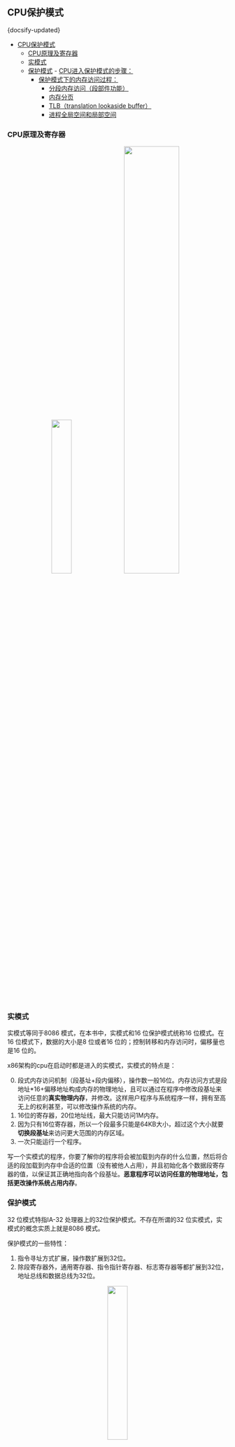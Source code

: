 ## CPU保护模式
{docsify-updated}

- [CPU保护模式](#cpu保护模式)
	- [CPU原理及寄存器](#cpu原理及寄存器)
	- [实模式](#实模式)
	- [保护模式](#保护模式)
			- [CPU进入保护模式的步骤：](#cpu进入保护模式的步骤)
		- [保护模式下的内存访问过程：](#保护模式下的内存访问过程)
			- [分段内存访问（段部件功能）](#分段内存访问段部件功能)
			- [内存分页](#内存分页)
			- [TLB（translation lookaside buffer）](#tlbtranslation-lookaside-buffer)
			- [进程全局空间和局部空间](#进程全局空间和局部空间)


### CPU原理及寄存器
<center>
<img src="pics/cpu.png" width="30%" >
<img src="pics/common-regiisters.png" width="50%">
</center>

### 实模式
实模式等同于8086 模式，在本书中，实模式和16 位保护模式统称16 位模式。在16 位模式下，数据的大小是8 位或者16 位的；控制转移和内存访问时，偏移量也是16 位的。

x86架构的cpu在启动时都是进入的实模式，实模式的特点是：

0. 段式内存访问机制（段基址+段内偏移），操作数一般16位。内存访问方式是段地址*16+偏移地址构成内存的物理地址，且可以通过在程序中修改段基址来访问任意的**真实物理内存**，并修改。这样用户程序与系统程序一样，拥有至高无上的权利甚至，可以修改操作系统的内存。
1. 16位的寄存器，20位地址线，最大只能访问1M内存。
2. 因为只有16位寄存器，所以一个段最多只能是64KB大小，超过这个大小就要**切换段基址**来访问更大范围的内存区域。
3. 一次只能运行一个程序。

写一个实模式的程序，你要了解你的程序将会被加载到内存的什么位置，然后将合适的段加载到内存中合适的位置（没有被他人占用），并且初始化各个数据段寄存器的值，以保证其正确地指向各个段基址。**恶意程序可以访问任意的物理地址，包括更改操作系统占用内存**。

### 保护模式
32 位模式特指IA-32 处理器上的32位保护模式。不存在所谓的32 位实模式，实模式的概念实质上就是8086 模式。

保护模式的一些特性：  

1. 指令寻址方式扩展，操作数扩展到32位。
2. 除段寄存器外，通用寄存器、指令指针寄存器、标志寄存器等都扩展到32位，地址总线和数据总线为32位。
<center>
	<img src="pics/register-extend.png" width="30%">
</center>

3. 通过**段描述符**来描述一段内存，包括段基址、段大小、特权级、权限、属性等等。一系列段描述符组成**全局段描述符表**，存储在内存中。 每个段描述符8个字节，具体格式见下图11-4。
4. GDTR：48位寄存器保存**GDT全局描述符表在内存中的段基址及大小，前32位为GDT在内存中的起始地址，后16位为GDT的大小。所以段描述符表最多存储2^16/2^3=2^13个段**。
5. 对CPU而言，每个程序都可以在全局描述符表中定义自己的段描述符，但是对开发者来说，一般只有操作系统才能访问GDT，普通的用户程序无法访问，核心数据被操作系统保护。处理器规定，GDT 中的第一个描述符必须是空描述符。
6. 保护模式下的段寄存器叫做段选择子，0~1位用来存储RPL（请求特权级），第2位是TI（Table Indicator）标志位，代表段描述符是在GDT还是LDT中（0->GDT，1->LDT），高13位（3-15）位为索引，表示在GDT或者LDT表中的索引。除了段选择子之外，每个段寄存器还包括一个不可见部分，称为**描述符高速缓存器**，里面缓存了从GDT加载的段描述符。这部分内容程序不可访问，由处理器自动使用。这样的话，只要段选择子不变，就可以直接使用缓存的描述符去访问内存，而不需要每次都根据段选择子去GDT/LDT中去获取段描述符，然后访问内存。

<center>
	<img src="pics/segment-descriptor.jpg" width="50%">
</center>

段描述符格式：
+ 32位字段Base Address是段的基址，未开启分页时，就是指明了段在内存中的起始地址
+ 字段DPL是段的权限,指定要访问该段所必须具有的最低特权级
+ S 位用于指定描述符的类型（Descriptor Type）。当该位是“0”时，表示是一个系统段；为“1”时，表示是一个代码段或者数据段（栈段也是特殊的数据段）。
+ 字段Segment Limit表示段的长度，其单位依赖于另外一个字段G（Granularity）。如果字段G的值是0，那么段的长度以字节为单位，最大长度为2^20 × 1字节，即1MB；如果字段G的值是1，那么段的长度以4KB为单位，段的最大长度可达2^20 × 4KB，即4GB。64位CPU可寻址的长度要远远大于4GB，那么这怎么应对呢？事实上，虽然不是完全的，但64位CPU基本上禁用了段模式，忽略段界限的检查
+ P 是段存在位（Segment Present）。P 位用于指示描述符所对应的段是否存在。一般来说，描述符所指示的段都位于内存中。但是，当内存空间紧张时，有可能只是建立了描述符，对应的内存空间并不存在，这时，就应当把描述符的P 位清零，表示段并不存在。另外，同样是在内存空间紧张的情况下，会把很少用到的段换出到硬盘中，腾出空间给当前急需内存的程序使用（当前正在执行的），这时，同样要把段描述符的P 位清零。当再次轮到它执行时，再装入内存，然后将P位置1。
+ D/B 位是“默认的操作数大小”（Default Operation Size）或者“默认的栈指针大小” （Default Stack Pointer Size ），又或者“ 上部边界”（Upper Bound）标志。  
  该标志位对不同的段有不同的效果。对于代码段，此位称做“D”位，用于指示指令中默认的偏移地址和操作数尺寸。D＝0 表示指令中的偏移地址或者操作数是16 位的；D＝1，指示32 位的偏移地址或者操作数。  
  对于栈段来说，该位被叫做“B”位，用于在进行隐式的栈操作时，是使用SP 寄存器还是ESP 寄存器。隐式的栈操作指令包括push、pop 和call 等。如果该位是“0”，在访问那个段时，使用SP 寄存器，否则就是使用ESP 寄存器。同时，B 位的值也决定了栈的上部边界。如果B＝0，那么栈段的上部边界（也就是SP 寄存器的最大值）为0xFFFF；如果B＝1 ， 那么栈段的上部边界（也就是ESP寄存器的最大值）为0xFFFFFFFF。
+ L 位是64 位代码段标志（64-bit Code Segment），保留此位给64位处理器使用
+ TYPE 字段共4 位，用于指示描述符的子类型，或者说是类别，结合S位和下表中的E位就可以识别是代码段还是数据段：S=1, E=0 -> 数据段； S=1, E=1 -> 代码段
  <center>
	<img src="pics/segment-type.jpg" width="50%"></img>
  </center>

##### CPU进入保护模式的步骤：
1. 打开A20地址线(将端口 0x92 的第1位置1)
2. 填写GDT表并将其加载到 GDTR
3. 将CR0寄存器的PE位置1。

#### 保护模式下的内存访问过程：

##### 分段内存访问（段部件功能）
<center>
<img src="pics/segment.png" width="80%"><br/>
</center>

因为
1. 段描述符（段描述符表）是在内存中，访问内存比较慢
2. 段描述符格式怪异（历史原因），CPU需要额外操作对其进行整合才能根据其中的内容访问内存。
所以，有个**段描述符缓冲寄存器**，根据局部性原理，访问一个断后一段时间内将会继续访问该段，段描述符缓冲寄存器用来缓存段描述符避免重复计算。

每个段描述符都对应着一个内存段。很显然，在一个任务的全局地址空间上，可以划分出2^13 个段，也就是8192 个段。因为GDT 的0 号描述符不能使用，故实际上是8191 个段，但这无关紧要。又因为段内偏移是32 位的，段的长度最大的4GB，因此，一个任务的全局地址空间，其总大小为2^13 ×2^32 ＝2^45 字节，即32TB。

同样的道理，局部描述符表LDT 可以定义2^13 个，也就是8192 个描述符，每个段的最大长度也是4GB，故，一个任务的局部地址空间为2^13×2^32 ＝2^45 字节，同样是32TB。这样一来，每个任务的总地址空间为64TB。在一个只有32 根地址线的处理器上，无论如何也不可能提供这样巨大的存储空间，但是，不要紧张，这只是虚假的，或者说虚拟的地址空间。操作系统允许程序的编写者使用该地址空间来写程序，即，使用虚拟地址或者逻辑地址来访问内存，就像他真的拥有这么巨大的地址空间一样。

上面一段话可以这样理解：编译器不考虑处理器可寻址空间的大小，也不考虑物理内存的大小，它只是负责编译程序。当程序编译时，编译器允许生成非常巨大的程序。但是，当程序超出了物理内存的大小时，或者操作系统无法分配这么大的物理内存空间时，怎么办呢？同一块物理内存，可以让多个任务，或者每个任务的不同段来使用。当执行或者访问一个新的段时，如果它不在物理内存中，而且也没有空闲的物理内存空间来加载它，那么，操作系统将挑出一个暂时用不到的段，把它换出到磁盘中，并把那个腾出来的空间分配给马上要访问的段，并修改段的描述符，使之指向这段内存空间。下一次，当被换出的那个段马上又要用到时，再按相同的办法换回到物理内存。所有这一切，任务（如果它有思维的话）和程序的编写者是不必关心的，这就是虚拟内存管理的一般方法。

总体上看，一个进程在分页机制下的物理表现就是在GDT（内核进程）或LDT（用户进程），分配了一些段描述符用于描述程序的代码/数据/栈等内存段。

##### 内存分页
当操作系统加载一个程序并创建为任务时，操作系统在虚拟内存空间寻找空闲的段，并映射到空闲的页。然后，到真正开始加载程序时，再把原本属于段的数据按页的尺寸拆开，分开写入对应的页中。

从段部件输出的是线性地址，或者叫虚拟地址。为了根据线性地址找到页的物理地址，操作系统必须维护一张页表，把**线性地址转换成物理地址**，这是一个反过程。一级页表概念如下：
<center>
	<img src="pics/page-table.jpg" width="30%">
</center>

32位线性地址的高20位是页表索引，页表物理地址（CR3中）+索引值x4就可以获得页表项的物理地址，每一个页表项保存了当前页在内存中的物理地址，使用该地址就能访问到对应的物理页表。低12位是页内偏移量，用来在4KB的页中进行页内索引。


开启二级分页后的内存访问：
<center>
	<img src="pics/secondary-page-table.png" width="50%">
</center>

既然有了一级页表，为什么还 要搞个二级页表呢?理由如下。
1. 一级页表中最多可容纳 1M(2的20次方)个页表项，每个页表项是 4 字节，如果页表项全满的话， 便是 4MB 大小，而且也必须要求是连续的内存空间，很难找到。使用二级页表的话，页目录表4KB，二级页表4KB，只需要4KB即可分配（但是完全4GB的话，也需要4MB一、二级页表来存储，但是可以离散存储）。
2. 一级页表中所有页表项必须要提前建好，原因是操作系统要占用 4GB 虚拟地址空间的高 1GB， 用户进程要占用低 3GB。
3. 每个进程都有自己的页表，进程一多，光是页表占用的空间就很可观了。 
归根结底，我们要解决的是:不要一次性地将全部页表项建好，需要时动态创建页表项。
4. 分页存储管理系统是离散分配，页表是连续存储，所以单个页表大小不得超过系统最大连续可分配单元，这个单元就是单个页面的大小。如果一个页表的大小超过了一个页面（假如是两个页面），那么分页存储管理系统只能分配两个离散的页面存储这个页表，可是PTR（页表寄存器）只有页表始址和页表长度，它默认页表是连续的。为了可以检索两个页面大小的页表，需要另外一个页表来索引这两个离散的页表页面，这就是二级页表。当然如果二级页表也超过了单个页面的大小，那么就需要三级页表，以此类推。

启用分页机制:
1. 准备好页目录表及页表。 
2. 将页表地址写入控制寄存器 cr3（页目录基址寄存器PDTR）。 
3. 寄存器 cr0 的 PG 位置 1。

##### TLB（translation lookaside buffer）
开启了分页后，由于在地址转换过程中需要经历好几张表的查询，效率比较低。为了提高效率，CPU内部做了一个表，称为**TLB表**，用来记录相应的虚拟地址和物理地址。**TLB表在CPU内部，所以和读写寄存器的速度一样**。
TLB的结构如下图：

<center>
<img src="pics/tlb.jpg" width="40%"/>
</center>


##### 进程全局空间和局部空间
分页后每个进程都会有一个页表与之对应：

<center>
<img src="pics/process_page_table.png" width="20%"/>
</center>

每个进程实际上包括两个部分：全局部分和私有部分。全局部分是所有任务共有的，含有操作系统的软件和库程序，以及可以调用的系统服务和数据；私有部分则是每个任务各自的数据和代码，与任务所要解决的具体问题有关，彼此并不相同。  
实际上是在内存中运行的，所以，所谓的全局部分和私有部分，其实是地址空间的划分，即全局地址空间和局部地址空间，简称全局空间和局部空间。
地址空间的访问是依靠分段机制来进行的。具体地说，需要先在描述符表中定义各个段的描述符，然后再通过描述符来访问它们。因此，全局地址空间是用全局描述符表（GDT）来指定的，而局部地址空间则是由每个任务私有的局部描述符表（LDT）来定义的。

任务的全局空间包含了操作系统的段，是由别人编写的，但是他可以调用这些段的代码，或者获取这些段中的数据；任务局部空间的内容是由程序员自己创建的。通常，任务会在自己的局部空间运行，当它需要操作系统提供的服务时，转入全局空间执行。